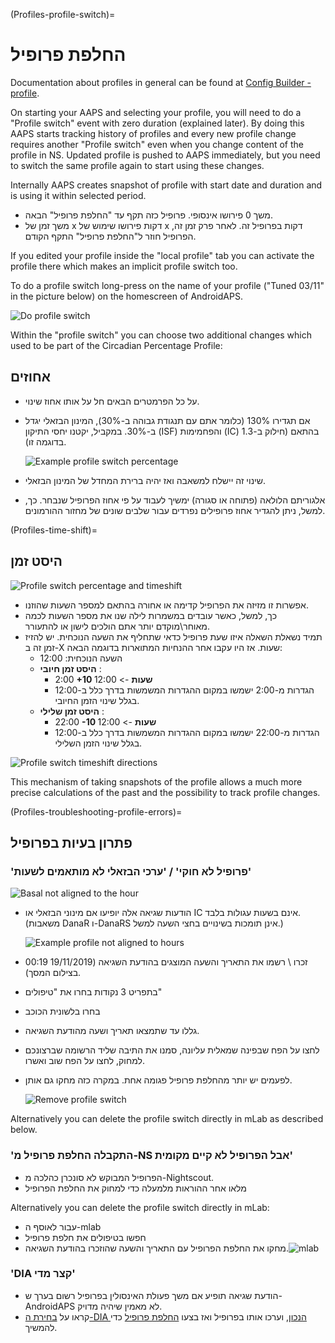 (Profiles-profile-switch)=

# החלפת פרופיל

Documentation about profiles in general can be found at [Config Builder - profile](Config-Builder-profile).

On starting your AAPS and selecting your profile, you will need to do a "Profile switch" event with zero duration (explained later). By doing this AAPS starts tracking history of profiles and every new profile change requires another "Profile switch" even when you change content of the profile in NS. Updated profile is pushed to AAPS immediately, but you need to switch the same profile again to start using these changes.

Internally AAPS creates snapshot of profile with start date and duration and is using it within selected period.

* משך 0 פירושו אינסופי. פרופיל כזה תקף עד "החלפת פרופיל" הבאה.
* משך זמן של x דקות פירושו שימוש של x דקות בפרופיל זה. לאחר פרק זמן זה, הפרופיל חוזר ל"החלפת פרופיל" התקף הקודם.

If you edited your profile inside the "local profile" tab you can activate the profile there which makes an implicit profile switch too.

To do a profile switch long-press on the name of your profile ("Tuned 03/11" in the picture below) on the homescreen of AndroidAPS.

![Do profile switch](../images/ProfileSwitch_HowTo.png)

Within the "profile switch" you can choose two additional changes which used to be part of the Circadian Percentage Profile:

## אחוזים

* על כל הפרמטרים הבאים חל על אותו אחוז שינוי. 
* אם תגדירו 130% (כלומר אתם עם תנגודת גבוהה ב-30%), המינון הבזאלי יגדל ב-30%. במקביל, יקטנו יחסי התיקון (ISF) והפחמימות (IC) בהתאם (חילוק ב-1.3 בדוגמה זו).
  
  ![Example profile switch percentage](../images/ProfileSwitchPercentage.png)

* שינוי זה יישלח למשאבה ואז יהיה ברירת המחדל של המינון הבזאלי.

* אלגוריתם הלולאה (פתוחה או סגורה) ימשיך לעבוד על פי אחוז הפרופיל שנבחר. כך, למשל, ניתן להגדיר אחוז פרופילים נפרדים עבור שלבים שונים של מחזור ההורמונים.

(Profiles-time-shift)=

## היסט זמן

![Profile switch percentage and timeshift](../images/ProfileSwitchTimeShift2.png)

* אפשרות זו מזיזה את הפרופיל קדימה או אחורה בהתאם למספר השעות שהוזנו. 
* כך, למשל, כאשר עובדים במשמרות לילה שנו את מספר השעות לכמה מאוחר\מוקדם יותר אתם הולכים לישון או להתעורר.
* תמיד נשאלת השאלה איזו שעת פרופיל כדאי שתחליף את השעה הנוכחית. יש להזיז זמן זה ב-X שעות. אז היו עקבו אחר ההנחיות המתוארות בדוגמה הבאה: 
  * השעה הנוכחית: 12:00
  * **היסט זמן חיובי** : 
    * 2:00 **+10 שעות** -> 12:00
    * הגדרות מ-2:00 ישמשו במקום ההגדרות המשמשות בדרך כלל ב-12:00 בגלל שינוי הזמן החיובי.
  * **היסט זמן שלילי** : 
    * 22:00 **-10 שעות** -> 12:00
    * הגדרות מ-22:00 ישמשו במקום ההגדרות המשמשות בדרך כלל ב-12:00 בגלל שינוי הזמן השלילי.

![Profile switch timeshift directions](../images/ProfileSwitch_PlusMinus2.png)

This mechanism of taking snapshots of the profile allows a much more precise calculations of the past and the possibility to track profile changes.

(Profiles-troubleshooting-profile-errors)=

## פתרון בעיות בפרופיל

### 'פרופיל לא חוקי' / 'ערכי הבזאלי לא מותאמים לשעות'

![Basal not aligned to the hour](../images/BasalNotAlignedToHours2.png)

* הודעות שגיאה אלה יופיעו אם מינוני הבזאלי או IC אינם בשעות עגולות בלבד. (משאבות DanaR ו-DanaRS אינן תומכות בשינויים בחצי השעה למשל.)
  
  ![Example profile not aligned to hours](../images/ProfileNotAlignedToHours.png)

* זכרו \ רשמו את התאריך והשעה המוצגים בהודעת השגיאה (19/11/2019 00:19 בצילום המסך).

* בתפריט 3 נקודות בחרו את "טיפולים"
* בחרו בלשונית הכוכב
* גללו עד שתמצאו תאריך ושעה מהודעת השגיאה.
* לחצו על הפח שבפינה שמאלית עליונה, סמנו את התיבה שליד הרשומה שברצונכם למחוק, לחצו על הפח שוב ואשרו.
* לפעמים יש יותר מהחלפת פרופיל פגומה אחת. במקרה כזה מחקו גם אותן.
  
  ![Remove profile switch](../images/PSRemove.png)

Alternatively you can delete the profile switch directly in mLab as described below.

### 'התקבלה החלפת פרופיל מ-NS אבל הפרופיל לא קיים מקומית' 

* הפרופיל המבוקש לא סונכרן כהלכה מ-Nightscout.
* מלאו אחר ההוראות מלמעלה כדי למחוק את החלפת הפרופיל

Alternatively you can delete the profile switch directly in mLab:

* עבור לאוסף ה-mlab
* חפשו בטיפולים את חלפת פרופיל
* מחקו את החלפת הפרופיל עם התאריך והשעה שהוזכרו בהודעת השגיאה.![mlab](../images/mLabDeletePS.png)

### 'DIA קצר מדי'

* הודעת שגיאה תופיע אם משך פעולת האינסולין בפרופיל רשום בערך ש-AndroidAPS לא מאמין שיהיה מדויק. 
* קראו על [בחירת ה-DIA הנכון](https://www.diabettech.com/insulin/why-we-are-regularly-wrong-in-the-duration-of-insulin-action-dia-times-we-use-and-why-it-matters/), וערכו אותו בפרופיל ואז בצעו [החלפת פרופיל](../Usage/Profiles) כדי להמשיך.